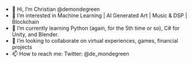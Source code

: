 - 👋 Hi, I’m Christian @demondegreen
- 👀 I’m interested in Machine Learning | AI Generated Art | Music & DSP | Blockchain
- 🌱 I’m currently learning Python (again, for the 5th time or so), C# for Unity, and Blender.
- 💞️ I’m looking to collaborate on virtual experiences, games, financial projects
- 📫 How to reach me: Twitter: @de_mondegreen

<!---
demondegreen/demondegreen is a ✨ special ✨ repository because its `README.md` (this file) appears on your GitHub profile.
You can click the Preview link to take a look at your changes.
--->
